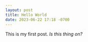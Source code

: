 ```yaml
---
layout: post
title: Hello World
date: 2023-06-22 17:18 -0700
---
```

This is my first post. *Is this thing on?*
